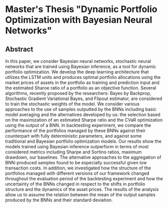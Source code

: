 # Master's Thesis "Dynamic Portfolio Optimization with Bayesian Neural Networks"

## Abstract 

In this paper, we consider Bayesian neural networks, stochastic neural networks that are trained using Bayesian inference, as a tool for dynamic portfolio optimization. We develop the deep learning architecture that utilizes the LSTM units and produces optimal portfolio allocations using the market prices of assets in the portfolio as training and prediction input and the estimated Sharoe ratio of a portfolio as an objective function. Several algorithms, recently proposed by the researchers: Bayes by Backprop, Stochastic Gradient Variational Bayes, and Flipout estimator, are considered to train the stochastic weights of the model. We consider various approaches to the use of samples outputted by the BNNs including basic model averaging and the alternatives developed by us: the selection based on the maximization of an estimated Sharpe ratio and the CVaR optimization using the output of a BNN. In backtesting experiment, we compare the performance of the portfolios managed by these BNNs against their counterpart with fully deterministic parameters, and against some traditional and Bayesian portfolio optimization models. Our results show the models trained using Bayesian inference outperform in terms of most considered metrics including Sharpe and Sortino ratios, maximum drawdown, our baselines. The alternative approaches to the aggregation of BNN-produced samples found to be especially successful given low transaction costs. In addition, we investigated how the structure of the portfolios managed with different versions of our framework changed throughout the evaluation period of the backtesting experiment and how the uncertainty of the BNNs changed in respect to the shifts in portfolio structure and the dynamics of the asset prices. The results of the analysis allow us to assume the relation between the mean of the output samples produced by the BNNs and their standard deviation.
